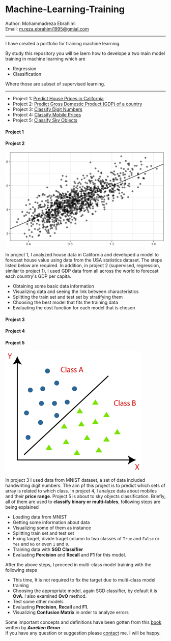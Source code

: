 # Machine-Learning-Training

Author: Mohammadreza Ebrahimi  
Email: [m.reza.ebrahimi1995@gmial.com](mailto:m.reza.ebrahimi1995@gmial.com)  
***

I have created a portfolio for training machine learning. 

By study this repository you will be laern how to develope a two main model training in machine learning which are   
- Regression  
- Classification

Where those are subset of supervised learning.  
***

- Project 1: [Predict House Prices in California](https://github.com/mohammadreza-ebrahimi/Machine-Learning-Training/tree/main/House-Regression)
- Project 2: [Predict Gross Domestic Product (GDP) of a country](https://github.com/mohammadreza-ebrahimi/Machine-Learning-Training/tree/main/world-happiness)
- Project 3: [Classify Digit Numbers](https://github.com/mohammadreza-ebrahimi/Machine-Learning-Training/tree/main/Digit-Classifier)  
- Project 4: [Classify Mobile Prices](https://github.com/mohammadreza-ebrahimi/Machine-Learning-Training/tree/main/mobile)
- Project 5: [Classify Sky Objects](https://github.com/mohammadreza-ebrahimi/Machine-Learning-Training/tree/main/sky)

#### Project 1  
#### Project 2
![hr-versus-runs-regression](hr-versus-runs-regression.png)

In project 1, I analyzed house data in California and developed a model to forecast house value using data from the USA statistics dataset. The steps listed below are required. In addition, in project 2 (supervised, regression, similar to project 1), I used GDP data from all across the world to forecast each country's GDP per capita.

- Obtaining some basic data information
- Visualizing data and seeing the link between characteristics 
- Splitting the train set and test set by stratifying them
- Choosing the best model that fits the training data 
- Evaluating the cost function for each model that is chosen

#### Project 3  
#### Project 4
#### Project 5
![classification-algorithm-in-machine-learning](classification-algorithm-in-machine-learning.png)  

In project 3 I used data from MNIST dataset, a set of data included handwriting digit numbers. The aim pf this project is to predict which sets of array is related to which class. 
In projcet 4, I analyze data about mobiles and their **price range**. Project 5 is about to sky objects classification. Briefly, all of them are used to **classify binary or multi-lables**, following steps are being explained  

- Loading data from MNIST
- Getting some information about data
- Visualizing some of them as instance
- Splitting train set and test set
- Fixing target, divide traget column to two classes of `True` and `False` or `Yes` and `No` or even `1` and `0`. 
- Training data with **SGD Classifier**
- Evaluating **Percision** and **Recall** and **F1** for this model.

After the above steps, I proceed in multi-class model training with the following steps  
- This time, It is not required to fix the target due to multi-class model training
- Choosing the appropriate model, again SGD classifier, by default it is **OvA**. I also examined **OvO** method.
- Test some other models
- Evaluating **Precision**, **Recall** and **F1**. 
- Visualizing **Confusion Matrix** in order to analyze errors

Some important concepts and definitions have been gotten from this [book](https://www.amazon.com/Hands-Machine-Learning-Scikit-Learn-TensorFlow/dp/1492032646) written by ***Aurélien Géron***  
If you have any question or suggestion please [contact](mailto:m.reza.ebrahimi1995@gmial.com) me. 
I will be happy.
